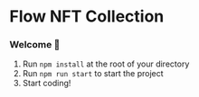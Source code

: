 # Flow NFT Collection

### **Welcome 👋**

1. Run `npm install` at the root of your directory
2. Run `npm run start` to start the project
3. Start coding!
